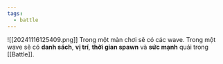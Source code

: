 ```yaml
---
tags:
  - battle
---
```

![[20241116125409.png]]
Trong một màn chơi sẽ có các wave. 
Trong một wave sẽ có **danh sách**, **vị trí**, **thời gian spawn** và **sức mạnh** quái trong [[Battle]].
